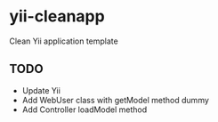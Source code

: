 yii-cleanapp
============

Clean Yii application template

TODO
----

* Update Yii
* Add WebUser class with getModel method dummy
* Add Controller loadModel method
